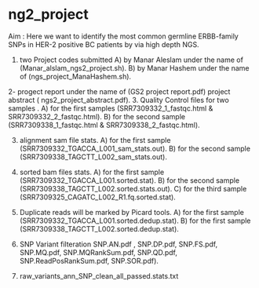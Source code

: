 # ng2_project

Aim :
Here we want to identify the most common germline ERBB-family SNPs in HER-2 positive BC patients by via high depth NGS.

1. two Project codes submitted 
A) by Manar Aleslam under the name of (Manar_alslam_ngs2_project.sh).
B) by Manar Hashem under the name of (ngs_project_ManaHashem.sh).

2- progect report under the name of (GS2 project report.pdf) project abstract ( 	ngs2_project_abstract.pdf).
3. Quality Control files for two samples .
A) for the first samples (SRR7309332_1_fastqc.html & SRR7309332_2_fastqc.html).
B) for the second sample (SRR7309338_1_fastqc.html & SRR7309338_2_fastqc.html).

3. alignment sam file stats.
A) for the first sample (SRR7309332_TGACCA_L001_sam_stats.out).
B) for the second sample (SRR7309338_TAGCTT_L002_sam_stats.out).

4. sorted bam files stats.
A) for the first sample (SRR7309332_TGACCA_L001.sorted.stat).
B) for the second sample (SRR7309338_TAGCTT_L002.sorted.stats.out).
C) for the third sample (SRR7309325_CAGATC_L002_R1.fq.sorted.stat).

5. Duplicate reads will be marked by Picard tools.
A) for the first sample (SRR7309332_TGACCA_L001.sorted.dedup.stat).
B) for the first sample  (SRR7309338_TAGCTT_L002.sorted.dedup.stat).

6. SNP Variant filteration
 	SNP.AN.pdf , SNP.DP.pdf, SNP.FS.pdf,  	SNP.MQ.pdf, SNP.MQRankSum.pdf,  	SNP.QD.pdf, SNP.ReadPosRankSum.pdf,  	SNP.SOR.pdf).
  
7. raw_variants_ann_SNP_clean_all_passed.stats.txt
